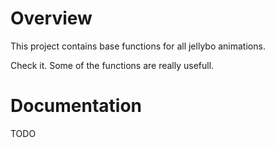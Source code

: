 # Overview

This project contains base functions for all jellybo animations.

Check it. Some of the functions are really usefull.

# Documentation

TODO
